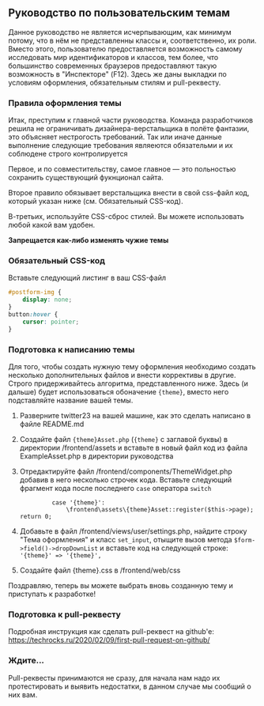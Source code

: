 ## Руководство по пользовательским темам
Данное руководство не является исчерпывающим, как минимум потому, что в нём не представленны классы и, соответственно, их роли. Вместо этого, пользователю предоставляется возможность самому исследовать мир идентификаторов и классов, тем более, что большинство современных браузеров предоставляют такую возможность в "Инспекторе" (F12). Здесь же даны выкладки по условиям оформления, обязательным стилям и pull-реквесту.

### Правила оформления темы
Итак, преступим к главной части руководства. Команда разработчиков решила не ограничивать дизайнера-верстальщика в полёте фантазии, это объясняет нестрогость требований. Так или иначе данные выполнение следующие требования являеются обязательми и их соблюдене строго контролируется 

Первое, и по совместительству, самое главное  — это польностью сохранить существующий фукнционал сайта.

Второе правило обязывает верстальщика внести в свой css-файл код, который указан ниже (см. Обязательный CSS-код).

В-третьих, используйте CSS-сброс стилей. Вы можете использовать любой какой вам удобен.

**Запрещается как-либо изменять чужие темы**
### Обязательный CSS-код
Вставьте следующий листинг в ваш CSS-файл
```css
#postform-img {
	display: none;
}
button:hover {
	cursor: pointer;
}
```
### Подготовка к написанию темы
Для того, чтобы создать нужную тему оформления необходимо создать несколько дополнительных файлов и внести коррективы в другие. Строго придерживайтесь алгоритма, представленного ниже. Здесь (и дальше) будет использоваться обоначение `{theme}`, вместо него подставляйте название вашей темы.

1. Разверните twitter23 на вашей машине, как это сделать написано в файле README.md
2. Создайте файл `{theme}Asset.php` (`{theme}` с заглавой буквы) в директории /frontend/assets и вставьте в новый файл код из файла ExampleAsset.php в директории руководства
3. Отредактируйте файл /frontend/components/ThemeWidget.php добавив в него несколько строчек кода. Вставьте следующий фрагмент кода после последнего `case` оператора `switch`

                case '{theme}':
                    \frontend\assets\{theme}Asset::register($this->page); return 0;

4. Добавьте в файл /frontend/views/user/settings.php, найдите строку "Тема оформления"  и класс `set_input`, отыщите вызов метода `$form->field()->dropDownList` и вставьте код на следующей строке: `'{theme}' => '{theme}',`
5. Создайте файл {theme}.css в /frontend/web/css

Поздравляю, теперь вы можете выбрать вновь созданную тему и приступать к разработке!

### Подготовка к pull-реквесту
Подробная инструкция как сделать pull-реквест на github'е:
https://techrocks.ru/2020/02/09/first-pull-request-on-github/

### Ждите...
Pull-реквесты принимаются не сразу, для начала нам надо их протестировать и выявить недостатки, в данном случае мы сообщий о них вам.
